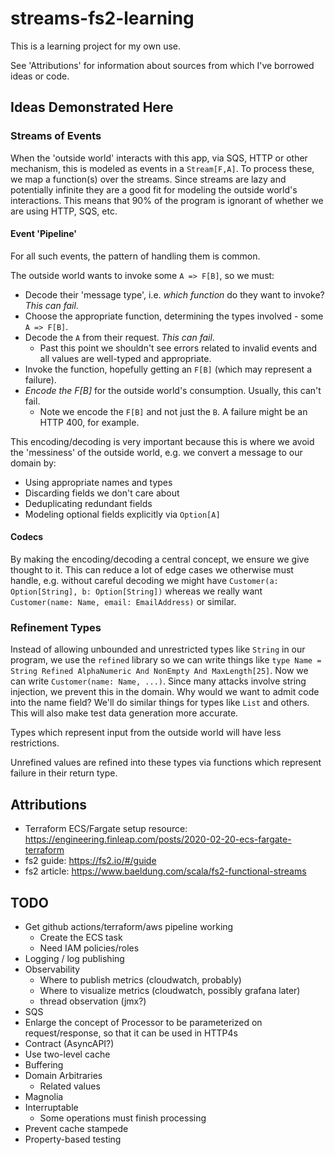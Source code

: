 # streams-fs2-learning

This is a learning project for my own use.

See 'Attributions' for information about sources from which I've borrowed ideas or code.

## Ideas Demonstrated Here

### Streams of Events

When the 'outside world' interacts with this app, via SQS, HTTP or other mechanism, this is modeled as events in a `Stream[F,A]`.  To process these, we map a function(s) over the streams.  Since streams are lazy and potentially infinite they are a good fit for modeling the outside world's interactions.  This means that 90% of the program is ignorant of whether we are using HTTP, SQS, etc.

#### Event 'Pipeline'

For all such events, the pattern of handling them is common.

The outside world wants to invoke some `A => F[B]`, so we must:

- Decode their 'message type', i.e. _which function_ do they want to invoke? _This can fail_.
- Choose the appropriate function, determining the types involved - some `A => F[B]`.
- Decode the `A` from their request.  _This can fail_.
  - Past this point we shouldn't see errors related to invalid events and all values are well-typed and appropriate.
- Invoke the function, hopefully getting an `F[B]` (which may represent a failure).
- _Encode the F[B]_ for the outside world's consumption.  Usually, this can't fail.
  - Note we encode the `F[B]` and not just the `B`.  A failure might be an HTTP 400, for example.

This encoding/decoding is very important because this is where we avoid the 'messiness' of the outside world, e.g. we convert a message to our domain by:

- Using appropriate names and types
- Discarding fields we don't care about
- Deduplicating redundant fields
- Modeling optional fields explicitly via `Option[A]`

#### Codecs

By making the encoding/decoding a central concept, we ensure we give thought to it.  This can reduce a lot of edge cases we otherwise must handle, e.g. without careful decoding we might have `Customer(a: Option[String], b: Option[String])` whereas we really want `Customer(name: Name, email: EmailAddress)` or similar.

### Refinement Types

Instead of allowing unbounded and unrestricted types like `String` in our program, we use the `refined` library so we can write things like `type Name = String Refined AlphaNumeric And NonEmpty And MaxLength[25]`.  Now we can write `Customer(name: Name, ...)`.  Since many attacks involve string injection, we prevent this in the domain.  Why would we want to admit code into the name field?  We'll do similar things for types like `List` and others.  This will also make test data generation more accurate.

Types which represent input from the outside world will have less restrictions.

Unrefined values are refined into these types via functions which represent failure in their return type.

## Attributions

- Terraform ECS/Fargate setup resource: https://engineering.finleap.com/posts/2020-02-20-ecs-fargate-terraform
- fs2 guide: https://fs2.io/#/guide
- fs2 article: https://www.baeldung.com/scala/fs2-functional-streams

## TODO
  
  - Get github actions/terraform/aws pipeline working
    - Create the ECS task    
    - Need IAM policies/roles
  - Logging / log publishing    
  - Observability
    - Where to publish metrics (cloudwatch, probably)
    - Where to visualize metrics (cloudwatch, possibly grafana later)
    - thread observation (jmx?)
  - SQS
  - Enlarge the concept of Processor to be parameterized on request/response, so that it can be used in HTTP4s
  - Contract (AsyncAPI?)
  - Use two-level cache
  - Buffering
  - Domain Arbitraries
    - Related values
  - Magnolia
  - Interruptable
    - Some operations must finish processing
  - Prevent cache stampede
  - Property-based testing

